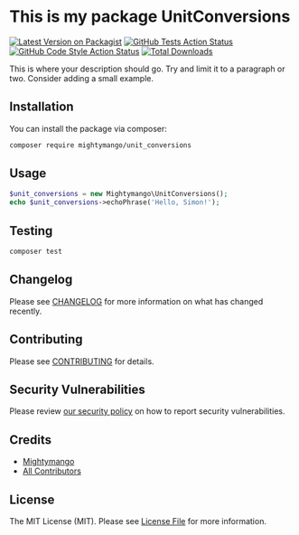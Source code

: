 # This is my package UnitConversions

[![Latest Version on Packagist](https://img.shields.io/packagist/v/mightymango/unit-conversions.svg?style=flat-square)](https://packagist.org/packages/mightymango/unit-conversions)
[![GitHub Tests Action Status](https://img.shields.io/github/workflow/status/mightymango/unit-conversions/run-tests?label=tests)](https://github.com/mightymango/unit-conversions/actions?query=workflow%3ATests+branch%3Amaster)
[![GitHub Code Style Action Status](https://img.shields.io/github/workflow/status/mightymango/unit-conversions/Check%20&%20fix%20styling?label=code%20style)](https://github.com/mightymango/unit-conversions/actions?query=workflow%3A"Check+%26+fix+styling"+branch%3Amaster)
[![Total Downloads](https://img.shields.io/packagist/dt/mightymango/unit-conversions.svg?style=flat-square)](https://packagist.org/packages/mightymango/unit-conversions)

This is where your description should go. Try and limit it to a paragraph or two. Consider adding a small example.

## Installation

You can install the package via composer:

```bash
composer require mightymango/unit_conversions
```

## Usage

```php
$unit_conversions = new Mightymango\UnitConversions();
echo $unit_conversions->echoPhrase('Hello, Simon!');
```

## Testing

```bash
composer test
```

## Changelog

Please see [CHANGELOG](CHANGELOG.md) for more information on what has changed recently.

## Contributing

Please see [CONTRIBUTING](CONTRIBUTING.md) for details.

## Security Vulnerabilities

Please review [our security policy](../../security/policy) on how to report security vulnerabilities.

## Credits

- [Mightymango](https://github.com/mightymango)
- [All Contributors](../../contributors)

## License

The MIT License (MIT). Please see [License File](LICENSE.md) for more information.
